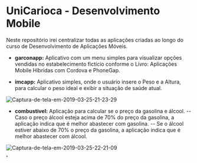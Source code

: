 # UniCarioca - Desenvolvimento Mobile


Neste repositório irei centralizar todas as aplicações criadas ao longo do curso de Desenvolvimento de Aplicações Móveis.

- <b>garconapp:</b> Aplicativo com um menu simples para visualizar opções vendidas no estabelecimento fictício conforme o Livro: Aplicações Mobile Híbridas com Cordova e PhoneGap.

- <b>imcapp:</b> Aplicativo simples, onde o usuário insere o Peso e a Altura, para calcular o peso ideal e exibir a situação de saúde atual.

<img src="https://i.ibb.co/WcR7Qj0/Captura-de-tela-em-2019-03-25-21-23-29.png" alt="Captura-de-tela-em-2019-03-25-21-23-29" border="0">

- <b>combustivel:</b> Aplicação para calcular se o preço da gasolina e álcool.
-- Caso o preço álcool esteja acima de 70% do preço da gasolina, a aplicação indica que é melhor abastecer com gasolina.
-- Se o álcool estiver abaixo de 70% o preço da gasolina, a aplicação indica que é melhor abastecer com álcool.

<img src="https://i.ibb.co/FnftQJz/Captura-de-tela-em-2019-03-25-22-21-09.png" alt="Captura-de-tela-em-2019-03-25-22-21-09" border="0"><br /><a target='_blank' href='https://imgbb.com/'>.</a><br />

